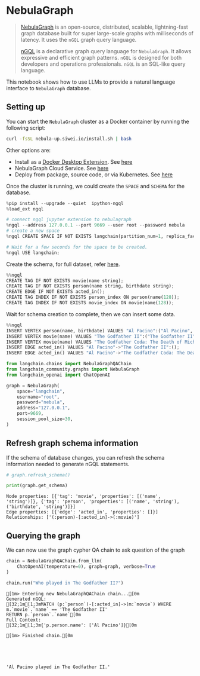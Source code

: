 # NebulaGraph

>[NebulaGraph](https://www.nebula-graph.io/) is an open-source, distributed, scalable, lightning-fast
> graph database built for super large-scale graphs with milliseconds of latency. It uses the `nGQL` graph query language.
>
>[nGQL](https://docs.nebula-graph.io/3.0.0/3.ngql-guide/1.nGQL-overview/1.overview/) is a declarative graph query language for `NebulaGraph`. It allows expressive and efficient graph patterns. `nGQL` is designed for both developers and operations professionals. `nGQL` is an SQL-like query language.

This notebook shows how to use LLMs to provide a natural language interface to `NebulaGraph` database.

## Setting up

You can start the `NebulaGraph` cluster as a Docker container by running the following script:

```bash
curl -fsSL nebula-up.siwei.io/install.sh | bash
```

Other options are:
- Install as a [Docker Desktop Extension](https://www.docker.com/blog/distributed-cloud-native-graph-database-nebulagraph-docker-extension/). See [here](https://docs.nebula-graph.io/3.5.0/2.quick-start/1.quick-start-workflow/)
- NebulaGraph Cloud Service. See [here](https://www.nebula-graph.io/cloud)
- Deploy from package, source code, or via Kubernetes. See [here](https://docs.nebula-graph.io/)

Once the cluster is running, we could create the `SPACE` and `SCHEMA` for the database.


```python
%pip install --upgrade --quiet  ipython-ngql
%load_ext ngql

# connect ngql jupyter extension to nebulagraph
%ngql --address 127.0.0.1 --port 9669 --user root --password nebula
# create a new space
%ngql CREATE SPACE IF NOT EXISTS langchain(partition_num=1, replica_factor=1, vid_type=fixed_string(128));
```


```python
# Wait for a few seconds for the space to be created.
%ngql USE langchain;
```

Create the schema, for full dataset, refer [here](https://www.siwei.io/en/nebulagraph-etl-dbt/).


```python
%%ngql
CREATE TAG IF NOT EXISTS movie(name string);
CREATE TAG IF NOT EXISTS person(name string, birthdate string);
CREATE EDGE IF NOT EXISTS acted_in();
CREATE TAG INDEX IF NOT EXISTS person_index ON person(name(128));
CREATE TAG INDEX IF NOT EXISTS movie_index ON movie(name(128));
```

Wait for schema creation to complete, then we can insert some data.


```python
%%ngql
INSERT VERTEX person(name, birthdate) VALUES "Al Pacino":("Al Pacino", "1940-04-25");
INSERT VERTEX movie(name) VALUES "The Godfather II":("The Godfather II");
INSERT VERTEX movie(name) VALUES "The Godfather Coda: The Death of Michael Corleone":("The Godfather Coda: The Death of Michael Corleone");
INSERT EDGE acted_in() VALUES "Al Pacino"->"The Godfather II":();
INSERT EDGE acted_in() VALUES "Al Pacino"->"The Godfather Coda: The Death of Michael Corleone":();
```


```python
from langchain.chains import NebulaGraphQAChain
from langchain_community.graphs import NebulaGraph
from langchain_openai import ChatOpenAI
```


```python
graph = NebulaGraph(
    space="langchain",
    username="root",
    password="nebula",
    address="127.0.0.1",
    port=9669,
    session_pool_size=30,
)
```

## Refresh graph schema information

If the schema of database changes, you can refresh the schema information needed to generate nGQL statements.


```python
# graph.refresh_schema()
```


```python
print(graph.get_schema)
```

    Node properties: [{'tag': 'movie', 'properties': [('name', 'string')]}, {'tag': 'person', 'properties': [('name', 'string'), ('birthdate', 'string')]}]
    Edge properties: [{'edge': 'acted_in', 'properties': []}]
    Relationships: ['(:person)-[:acted_in]->(:movie)']
    
    

## Querying the graph

We can now use the graph cypher QA chain to ask question of the graph


```python
chain = NebulaGraphQAChain.from_llm(
    ChatOpenAI(temperature=0), graph=graph, verbose=True
)
```


```python
chain.run("Who played in The Godfather II?")
```

    
    
    [1m> Entering new NebulaGraphQAChain chain...[0m
    Generated nGQL:
    [32;1m[1;3mMATCH (p:`person`)-[:acted_in]->(m:`movie`) WHERE m.`movie`.`name` == 'The Godfather II'
    RETURN p.`person`.`name`[0m
    Full Context:
    [32;1m[1;3m{'p.person.name': ['Al Pacino']}[0m
    
    [1m> Finished chain.[0m
    




    'Al Pacino played in The Godfather II.'


